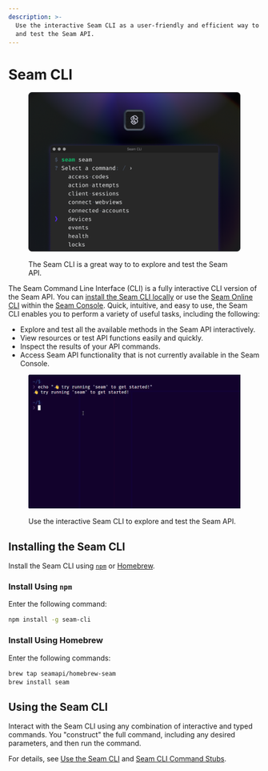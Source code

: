 ```yaml
---
description: >-
  Use the interactive Seam CLI as a user-friendly and efficient way to explore
  and test the Seam API.
---
```


# Seam CLI

<figure><img src="../.gitbook/assets/seam-cli-cover.png" alt="The Seam CLI is a great way to to explore and test the Seam API."><figcaption><p>The Seam CLI is a great way to to explore and test the Seam API.</p></figcaption></figure>

The Seam Command Line Interface (CLI) is a fully interactive CLI version of the Seam API. You can [install the Seam CLI locally](seam-cli.md#install-the-seam-cli) or use the [Seam Online CLI](../core-concepts/seam-console/seam-online-cli.md) within the [Seam Console](../core-concepts/seam-console/). Quick, intuitive, and easy to use, the Seam CLI enables you to perform a variety of useful tasks, including the following:

* Explore and test all the available methods in the Seam API interactively.
* View resources or test API functions easily and quickly.
* Inspect the results of your API commands.
* Access Seam API functionality that is not currently available in the Seam Console.

<figure><img src="../.gitbook/assets/seam-cli-demo.gif" alt="Use the interactive Seam Online CLI to explore and test the Seam API." width="563"><figcaption><p>Use the interactive Seam CLI to explore and test the Seam API.</p></figcaption></figure>

## Installing the Seam CLI

Install the Seam CLI using [`npm`](https://www.npmjs.com/package/seam-cli) or [Homebrew](https://formulae.brew.sh/formula/seam).

### Install Using `npm`

Enter the following command:

```bash
npm install -g seam-cli
```

### Install Using Homebrew

Enter the following commands:

```bash
brew tap seamapi/homebrew-seam
brew install seam
```

## Using the Seam CLI

Interact with the Seam CLI using any combination of interactive and typed commands. You "construct" the full command, including any desired parameters, and then run the command.

For details, see [Use the Seam CLI](../core-concepts/seam-console/seam-online-cli.md#use-the-seam-cli) and [Seam CLI Command Stubs](../core-concepts/seam-console/seam-online-cli.md#seam-cli-command-stubs).

